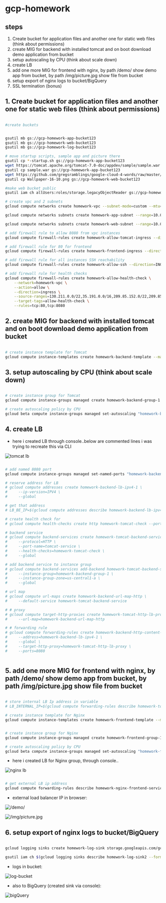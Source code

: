 # gcp-homework

## steps

1. Create bucket for application files and another one for static web files (think about permissions)
2. create MIG for backend with installed tomcat and on boot download demo application from bucket
3. setup autoscaling by CPU (think about scale down)
4. create LB
5. add one more MIG for frontend with nginx, by path /demo/ show demo app from bucket, by path /img/picture.jpg show file from bucket
6. setup export of nginx logs to bucket/BigQuery
7. SSL termination (bonus)

## 1. Create bucket for application files and another one for static web files (think about permissions)

```bash

#create buckets


gsutil mb gs://gcp-homework-app-bucket123
gsutil mb gs://gcp-homework-web-bucket123
gsutil mb gs://gcp-homework-log-bucket123

# move startup scripts, sample app and picture there
gsutil cp *-startup.sh gs://gcp-homework-app-bucket123
wget https://tomcat.apache.org/tomcat-7.0-doc/appdev/sample/sample.war
gsutil cp sample.war gs://gcp-homework-app-bucket123
wget https://github.com/gregsramblings/google-cloud-4-words/raw/master/Wallpaper-16-10.png
gsutil cp Wallpaper-16-10.png gs://gcp-homework-web-bucket123

#make web bucket public
gsutil iam ch allUsers:roles/storage.legacyObjectReader gs://gcp-homework-web-bucket123

# create vpc and 2 subnets
gcloud compute networks create homework-vpc --subnet-mode=custom --mtu=1460 --bgp-routing-mode=regional

gcloud compute networks subnets create homework-app-subnet --range=10.0.1.0/24 --network=homework-vpc --region=us-central1

gcloud compute networks subnets create homework-web-subnet --range=10.0.2.0/24 --network=homework-vpc --region=us-central1

# add firewall rule to allow 8080 from vpc instances
gcloud compute firewall-rules create homework-allow-tomcat-ingress --direction=INGRESS --priority=1000 --network=homework-vpc --action=ALLOW --rules=tcp:8080 --source-ranges=10.0.0.0/16 --target-tags=homework-backend-tag

# add firewall rule for 80 for frontend 
gcloud compute firewall-rules create homework-frontend-ingress --direction=INGRESS --priority=1000 --network=homework-vpc --action=ALLOW --rules=tcp:80 --source-ranges=0.0.0.0/0 --target-tags=homework-frontend-tag

# add firewall rule for all instances SSH reachability
gcloud compute firewall-rules create homework-allow-ssh --direction=INGRESS --priority=1000 --network=homework-vpc --action=ALLOW --rules=tcp:22 --source-ranges=0.0.0.0/0

# add firewall rule for health checks
gcloud compute firewall-rules create homework-allow-health-check \
    --network=homework-vpc \
    --action=allow \
    --direction=ingress \
    --source-ranges=130.211.0.0/22,35.191.0.0/16,209.85.152.0/22,209.85.204.0/22 \
    --target-tags=allow-health-check \
    --rules=tcp:80,tcp:8080


```

## 2. create MIG for backend with installed tomcat and on boot download demo application from bucket

```bash

# create instance template for Tomcat
gcloud compute instance-templates create homework-backend-template --machine-type=g1-small --subnet=projects/homework-1-321812/regions/us-central1/subnetworks/homework-app-subnet --metadata=startup-script-url=https://storage.googleapis.com/gcp-homework-app-bucket123/tomcat-startup.sh,APP_BUCKET=gcp-homework-app-bucket123 --region=us-central1 --tags=homework-backend-tag,allow-health-check --boot-disk-size=10GB --boot-disk-type=pd-balanced --boot-disk-device-name=homework-backend-template

```

## 3. setup autoscaling by CPU (think about scale down)

```bash

# create instance group for Tomcat
gcloud compute instance-groups managed create homework-backend-group-1 --base-instance-name=homework-backend-group-1 --template=homework-backend-template --size=1 --zone=us-central1-a

# create autoscaling policy by CPU
gcloud beta compute instance-groups managed set-autoscaling "homework-backend-group-1" --zone "us-central1-a" --cool-down-period "60" --max-num-replicas "4" --min-num-replicas "1" --target-cpu-utilization "0.6" --mode "on"

```

## 4. create LB

- here i created LB through console..below are commented lines i was trying to recreate this via CLI

![tomcat lb](screens/Screenshot%202021-08-04%20at%2013.39.00.png)

```bash

# add named 8080 port
gcloud compute instance-groups managed set-named-ports "homework-backend-group-1" --zone "us-central1-a" --named-ports=tomcat-service:8080

# reserve address for LB
# gcloud compute addresses create homework-backend-lb-ipv4-1 \
#     --ip-version=IPV4 \
#     --global

# get that address
# LB_BE_IP=$(gcloud compute addresses describe homework-backend-lb-ipv4-1    --format="get(address)"  --global)

# create health check for
# gcloud compute health-checks create http homework-tomcat-check --port 8080

# backend service 
# gcloud compute backend-services create homework-tomcat-backend-service \
#     --protocol=HTTP \
#     --port-name=tomcat-service \
#     --health-checks=homework-tomcat-check \
#     --global

# add backend service to instance group
# gcloud compute backend-services add-backend homework-tomcat-backend-service \
#     --instance-group=homework-backend-group-1 \
#     --instance-group-zone=us-central1-a \
#     --global

# url map
# gcloud compute url-maps create homework-backend-url-map-http \
#     --default-service homework-tomcat-backend-service

# # proxy
# gcloud compute target-http-proxies create homework-tomcat-http-lb-proxy \
#     --url-map=homework-backend-url-map-http

# # forwarding rule
# gcloud compute forwarding-rules create homework-backend-http-content-rule \
#     --address=homework-backend-lb-ipv4-1 \
#     --global \
#     --target-http-proxy=homework-tomcat-http-lb-proxy \
#     --ports=8080



```

## 5. add one more MIG for frontend with nginx, by path /demo/ show demo app from bucket, by path /img/picture.jpg show file from bucket

```bash

# store internal LB Ip address in variable
# LB_INTERNAL_IP=$(gcloud compute forwarding-rules describe homework-tomcat-frontend --region=us-central1 --format="value(IPAddress)")

# create instance template for Nginx
gcloud compute instance-templates create homework-frontend-template --machine-type=g1-small --subnet=projects/homework-1-321812/regions/us-central1/subnetworks/homework-web-subnet --metadata=startup-script-url=https://storage.googleapis.com/gcp-homework-app-bucket123/nginx-startup.sh,LB_INTERNAL_IP=$(gcloud compute forwarding-rules describe homework-tomcat-frontend --region=us-central1 --format="value(IPAddress)") --region=us-central1 --tags=homework-frontend-tag,allow-health-check --boot-disk-size=10GB --boot-disk-type=pd-balanced --boot-disk-device-name=homework-frontend-template


# create instance group for Nginx
gcloud compute instance-groups managed create homework-frontend-group-1 --base-instance-name=homework-frontend-group-1 --template=homework-frontend-template --size=1 --zone=us-central1-a

# create autoscaling policy by CPU
gcloud beta compute instance-groups managed set-autoscaling "homework-frontend-group-1" --zone "us-central1-a" --cool-down-period "60" --max-num-replicas "4" --min-num-replicas "1" --target-cpu-utilization "0.6" --mode "on"

```

- here i created LB for Nginx group, through console..

![nginx lb](screens/Screenshot%202021-08-04%20at%2013.39.48.png)

```bash

# get external LB ip address
gcloud compute forwarding-rules describe homework-nginx-frontend-service --global --format="value(IPAddress)"

```

- external load balancer IP in browser:

![/demo/](screens/Screenshot%202021-08-04%20at%2013.42.24.png)

![/img/picture.jpg](screens/Screenshot%202021-08-04%20at%2013.42.35.png)

## 6. setup export of nginx logs to bucket/BigQuery

```bash

gcloud logging sinks create homework-log-sink storage.googleapis.com/gcp-homework-log-bucket123 --log-filter='resource.type="gce_instance" AND log_name="projects/homework-1-321812/logs/nginx-access" AND log_name="projects/homework-1-321812/logs/nginx-access"'

gsutil iam ch $(gcloud logging sinks describe homework-log-sink2 --format="value(writerIdentity)"):roles/storage.objectAdmin gs://gcp-homework-log-bucket123

```

- logs in bucket:

![log-bucket](screens/Screenshot%202021-08-04%20at%2013.55.09.png)

- also to BigQuery (created sink via console):

![bigQuery](screens/Screenshot%202021-08-04%20at%2006.04.45.png)
